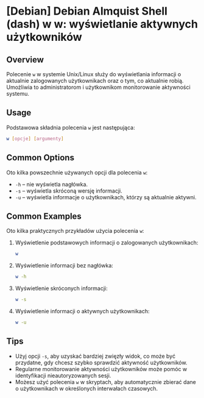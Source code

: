 # [Debian] Debian Almquist Shell (dash) w w: wyświetlanie aktywnych użytkowników

## Overview
Polecenie `w` w systemie Unix/Linux służy do wyświetlania informacji o aktualnie zalogowanych użytkownikach oraz o tym, co aktualnie robią. Umożliwia to administratorom i użytkownikom monitorowanie aktywności systemu.

## Usage
Podstawowa składnia polecenia `w` jest następująca:

```bash
w [opcje] [argumenty]
```

## Common Options
Oto kilka powszechnie używanych opcji dla polecenia `w`:

- `-h` – nie wyświetla nagłówka.
- `-s` – wyświetla skróconą wersję informacji.
- `-u` – wyświetla informacje o użytkownikach, którzy są aktualnie aktywni.

## Common Examples
Oto kilka praktycznych przykładów użycia polecenia `w`:

1. Wyświetlenie podstawowych informacji o zalogowanych użytkownikach:
   ```bash
   w
   ```

2. Wyświetlenie informacji bez nagłówka:
   ```bash
   w -h
   ```

3. Wyświetlenie skróconych informacji:
   ```bash
   w -s
   ```

4. Wyświetlenie informacji o aktywnych użytkownikach:
   ```bash
   w -u
   ```

## Tips
- Użyj opcji `-s`, aby uzyskać bardziej zwięzły widok, co może być przydatne, gdy chcesz szybko sprawdzić aktywność użytkowników.
- Regularne monitorowanie aktywności użytkowników może pomóc w identyfikacji nieautoryzowanych sesji.
- Możesz użyć polecenia `w` w skryptach, aby automatycznie zbierać dane o użytkownikach w określonych interwałach czasowych.